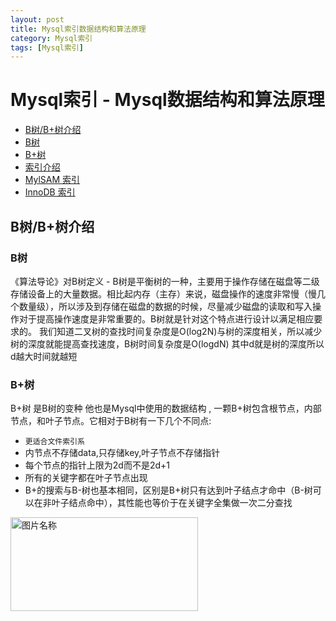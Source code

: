 ```yaml
---
layout: post
title: Mysql索引数据结构和算法原理
category: Mysql索引
tags: [Mysql索引]
---
```


# Mysql索引 - Mysql数据结构和算法原理

- [B树/B+树介绍](#person-ssl)
 - [B树](#ex)
 - [B+树](#defense)
- [索引介绍](#introduction)
 - [MylSAM 索引](#mylsam)
 - [InnoDB 索引](#innodb)
 

<a name="introduction"></a>
## B树/B+树介绍
### B树
《算法导论》对B树定义 - B树是平衡树的一种，主要用于操作存储在磁盘等二级存储设备上的大量数据。相比起内存（主存）来说，磁盘操作的速度非常慢（慢几个数量级），所以涉及到存储在磁盘的数据的时候，尽量减少磁盘的读取和写入操作对于提高操作速度是非常重要的。B树就是针对这个特点进行设计以满足相应要求的。
我们知道二叉树的查找时间复杂度是O(log2N)与树的深度相关，所以减少树的深度就能提高查找速度，B树时间复杂度是O(logdN) 其中d就是树的深度所以d越大时间就越短
### B+树
B+树 是B树的变种 他也是Mysql中使用的数据结构 , 一颗B+树包含根节点，内部节点，和叶子节点。它相对于B树有一下几个不同点:

 + `更适合文件索引系`
 + 内节点不存储data,只存储key,叶子节点不存储指针
 + 每个节点的指针上限为2d而不是2d+1
 + 所有的关键字都在叶子节点出现
 + B+的搜索与B-树也基本相同，区别是B+树只有达到叶子结点才命中（B-树可以在非叶子结点命中），其性能也等价于在关键字全集做一次二分查找
 
 
 <img src="http://blog.codinglabs.org/uploads/pictures/theory-of-mysql-index/3.png" width = "300" height = "150" alt="图片名称" align=center />

